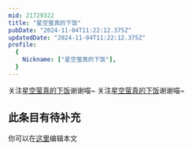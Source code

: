 ```yaml
---
mid: 21729322
title: "星空萤真的下饭"
pubDate: "2024-11-04T11:22:12.375Z"
updatedDate: "2024-11-04T11:22:12.375Z"
profile:
  {
    Nickname: ["星空萤真的下饭"],
  }
---
```


关注[星空萤真的下饭](https://space.bilibili.com/21729322)谢谢喵~ 关注[星空萤真的下饭](https://space.bilibili.com/21729322)谢谢喵~

## 此条目有待补充
你可以在[这里](https://github.com/Yuhanawa/VTuber.ICU-Content/edit/master/v/星空萤真的下饭/index.md)编辑本文
